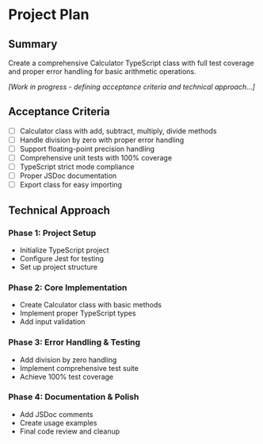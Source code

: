 # Project Plan

## Summary

Create a comprehensive Calculator TypeScript class with full test coverage and proper error handling for basic arithmetic operations.

_[Work in progress - defining acceptance criteria and technical approach...]_

## Acceptance Criteria

- [ ] Calculator class with add, subtract, multiply, divide methods
- [ ] Handle division by zero with proper error handling
- [ ] Support floating-point precision handling
- [ ] Comprehensive unit tests with 100% coverage
- [ ] TypeScript strict mode compliance
- [ ] Proper JSDoc documentation
- [ ] Export class for easy importing

## Technical Approach

### Phase 1: Project Setup

- Initialize TypeScript project
- Configure Jest for testing
- Set up project structure

### Phase 2: Core Implementation

- Create Calculator class with basic methods
- Implement proper TypeScript types
- Add input validation

### Phase 3: Error Handling & Testing

- Add division by zero handling
- Implement comprehensive test suite
- Achieve 100% test coverage

### Phase 4: Documentation & Polish

- Add JSDoc comments
- Create usage examples
- Final code review and cleanup
